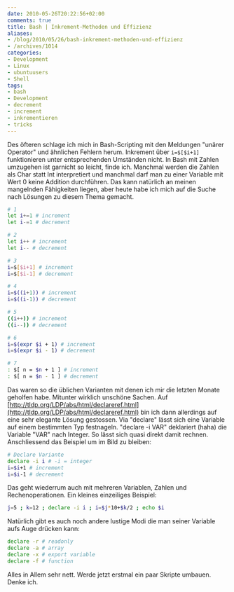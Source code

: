 ```yaml
---
date: 2010-05-26T20:22:56+02:00
comments: true
title: Bash | Inkrement-Methoden und Effizienz
aliases:
- /blog/2010/05/26/bash-inkrement-methoden-und-effizienz
- /archives/1014
categories:
- Development
- Linux
- ubuntuusers
- Shell
tags:
- bash
- Development
- decrement
- increment
- inkrementieren
- tricks
---
```


Des öfteren schlage ich mich in Bash-Scripting mit den Meldungen "unärer
Operator" und ähnlichen Fehlern herum. Inkrement über `i=$[$i+1]`
funktionieren unter entsprechenden Umständen nicht. In Bash mit Zahlen
umzugehen ist garnicht so leicht, finde ich. Manchmal werden die Zahlen als
Char statt Int interpretiert und manchmal darf man zu einer Variable mit
Wert 0 keine Addition durchführen. Das kann natürlich an meinen mangelnden
Fähigkeiten liegen, aber heute habe ich mich auf die Suche nach Lösungen zu
diesem Thema gemacht.

``` bash
# 1
let i+=1 # increment
let i-=1 # decrement
```

``` bash
# 2
let i++ # increment
let i-- # decrement
```

``` bash
# 3
i=$[$i+1] # increment
i=$[$i-1] # decrement
```

``` bash
# 4
i=$((i+1)) # increment
i=$((i-1)) # decrement
```

``` bash
# 5
((i++)) # increment
((i--)) # decrement
```

``` bash
# 6
i=$(expr $i + 1) # increment
i=$(expr $i - 1) # decrement
```

``` bash
# 7
: $[ n = $n + 1 ] # increment
: $[ n = $n - 1 ] # decrement
```

Das waren so die üblichen Varianten mit denen ich mir die letzten Monate
geholfen habe. Mitunter wirklich unschöne Sachen. Auf
[http://tldp.org/LDP/abs/html/declareref.html](http://tldp.org/LDP/abs/html/declareref.html)
bin ich dann allerdings auf eine sehr elegante Lösung gestossen. Via
"declare" lässt sich eine Variable auf einem bestimmten Typ festnageln.
"declare -i VAR" deklariert (haha) die Variable "VAR" nach Integer. So
lässt sich quasi direkt damit rechnen. Anschliessend das Beispiel um im
Bild zu bleiben:

``` bash
# Declare Variante
declare -i i # -i = integer
i=$i+1 # increment
i=$i-1 # decrement
```

Das geht wiederrum auch mit mehreren Variablen, Zahlen und
Rechenoperationen. Ein kleines einzeiliges Beispiel:

``` bash
j=5 ; k=12 ; declare -i i ; i=$j*10+$k/2 ; echo $i
```

Natürlich gibt es auch noch andere lustige Modi die man seiner Variable
aufs Auge drücken kann:

``` bash
declare -r # readonly
declare -a # array
declare -x # export variable
declare -f # function
```

Alles in Allem sehr nett. Werde jetzt erstmal ein paar Skripte umbauen.
Denke ich.
